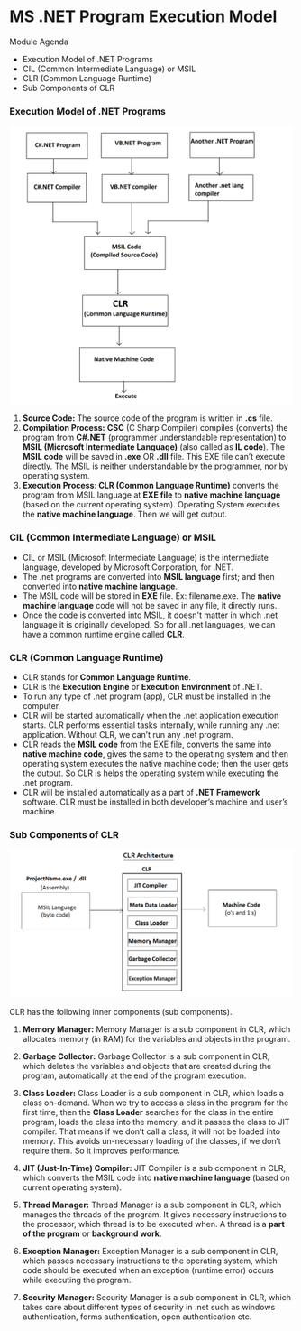 # MS .NET Program Execution Model

Module Agenda

- Execution Model of .NET Programs
- CIL (Common Intermediate Language) or MSIL
- CLR (Common Language Runtime)
- Sub Components of CLR

### Execution Model of .NET Programs

![.NET execution model](images/img-8.png)

1. **Source Code:** The source code of the program is written in **.cs** file.
2. **Compilation Process:** **CSC** (C Sharp Compiler) compiles (converts) the program from **C#.NET** (programmer understandable representation) to **MSIL (Microsoft Intermediate Language)** (also called as **IL code**). The **MSIL code** will be saved in **.exe** OR **.dll** file. This EXE file can’t execute directly. The MSIL is neither understandable by the programmer, nor by operating system.
3. **Execution Process**: **CLR (Common Language Runtime)** converts the program from MSIL language at **EXE file** to **native machine language** (based on the current operating system). Operating System executes the **native machine language**. Then we will get output.

### CIL (Common Intermediate Language) or MSIL

- CIL or MSIL (Microsoft Intermediate Language) is the intermediate language, developed by Microsoft Corporation, for .NET.
- The .net programs are converted into **MSIL language** first; and then converted into **native machine language**.
- The MSIL code will be stored in **EXE** file. Ex: filename.exe. The **native machine language** code will not be saved in any file, it directly runs.
- Once the code is converted into MSIL, it doesn't matter in which .net language it is originally developed. So for all .net languages, we can have a common runtime engine called **CLR**.

### CLR (Common Language Runtime)

- CLR stands for **Common Language Runtime**.
- CLR is the **Execution Engine** or **Execution Environment** of .NET.
- To run any type of .net program (app), CLR must be installed in the computer.
- CLR will be started automatically when the .net application execution starts. CLR performs essential tasks internally, while running any .net application. Without CLR, we can’t run any .net program.
- CLR reads the **MSIL code** from the EXE file, converts the same into **native machine code**, gives the same to the operating system and then  operating system executes the native machine code; then the user gets the output. So CLR is helps the operating system while executing the .net program.
- CLR will be installed automatically as a part of **.NET Framework** software. CLR must be installed in both developer’s machine and user’s machine.

### Sub Components of CLR

![.NET execution model](images/img-9.png)

CLR has the following inner components (sub components).


1. **Memory Manager:** Memory Manager is a sub component in CLR, which allocates memory (in RAM) for the variables and objects in the program.

2. **Garbage Collector:** Garbage Collector is a sub component in CLR, which deletes the variables and objects that are created during the program, automatically at the end of the program execution.

3. **Class Loader:** Class Loader is a sub component in CLR, which loads a class on-demand. When we try to access a class in the program for the first time, then the **Class Loader** searches for the class in the entire program, loads the class into the memory, and it passes the class to JIT compiler. That means if we don’t call a class, it will not be loaded into memory. This avoids un-necessary loading of the classes, if we don’t require them. So it improves performance.

4. **JIT (Just-In-Time) Compiler:** JIT Compiler is a sub component in CLR, which converts the MSIL code into **native machine language** (based on current operating system).

5. **Thread Manager:** Thread Manager is a sub component in CLR, which manages the threads of the program. It gives necessary instructions to the processor, which thread is to be executed when. A thread is a **part of the program** or **background work**.

6. **Exception Manager:** Exception Manager is a sub component in CLR, which passes necessary instructions to the operating system, which code should be executed when an exception (runtime error) occurs while executing the program.

7. **Security Manager:** Security Manager is a sub component in CLR, which takes care about different types of security in .net such as windows authentication, forms authentication, open authentication etc.





